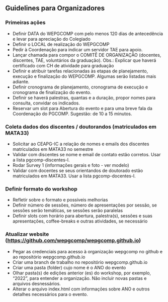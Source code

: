 ## Guidelines para Organizadores

### Primeiras ações
- Definir DATA do WEPGCOMP com pelo menos 120 dias de antecedência e levar para apreciação do Colegiado
- Definir o LOCAL de realização do WEPGCOMP
- Pedir à Coordenação para indicar um servidor TAE para apoio.
- Lançar chamada para compor o COMITÊ DE ORGANIZAÇÃO (docentes, discentes, TAE, voluntários da graduação). Obs.: Explicar que haverá certificado com CH de atividade para graduação
- Definir e atribuir tarefas relacionadas às etapas de planejamento, execução e finalização do WEPGCOMP. Algumas serão listadas mais adiante.
- Definir cronograma de planejamento, cronograma de execução e cronograma de finalização do evento.
- Definir se haverá palestras, quantas e a duração, propor nomes para consulta, convidar os indicados.
- Reservar um slot para Abertura do evento e para uma breve fala da Coordenação do PGCOMP. Sugestão: de 10 a 15 minutos.

### Coleta dados dos discentes / doutorandos (matriculados em MATA33)
- Solicitar ao CEAPG-IC a relação de nomes e emails dos discentes matriculados em MATA33 no semestre
- Validar com discentes se nome e email de contato estão corretos. Usar a lista pgcomp-discentes-l.
- Rodar Survey 1 (informações gerais e foto - ver modelo)
- Validar com docentes se seus orientandos de doutorado estão matriculados em MATA33. Usar a lista pgcomp-docentes-l.

### Definir formato do workshop
- Refletir sobre o formato e possíveis melhorias
- Definir número de sessões, número de apresentações por sessão, se sessões serão temáticas, se sessões serão paralelas
- Definir slots com horário para abertura, palestra(s), sessões e suas apresentações, coffee-breaks e outras atividades, se necessário

### Atualizar website (https://github.com/wepgcomp/wepgcomp.github.io)

- Pegar as credenciais para acesso à organização wepgcomp no github e ao repositório wepgcomp.github.io
- Criar uma branch de trabalho no repositório wepgcomp.github.io
- Criar uma pasta (folder) cujo nome é o ANO do evento
- Olhar pasta(s) de edições anterior (es) do workshop, por exemplo, “2022”, para entender a organização. Não incluir novas pastas e arquivos desnessários.
- Alterar o arquivo index.html com informações sobre ANO e outros detalhes necessários para o evento.

